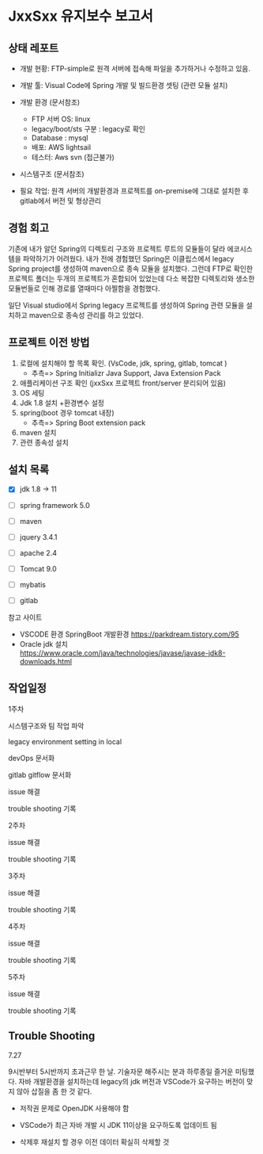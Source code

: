 # JxxSxx 유지보수 보고서



## 상태 레포트

- 개발 현황: FTP-simple로 원격 서버에 접속해 파일을 추가하거나 수정하고 있음.
- 개발 툴: Visual Code에 Spring 개발 및 빌드환경 셋팅 (관련 모듈 설치)

- 개발 환경 (문서참조)

  -  FTP 서버 OS: linux
  - legacy/boot/sts 구분 : legacy로 확인
  - Database : mysql
  - 배포: AWS lightsail
  - 테스터: Aws svn (접근불가)

- 시스템구조 (문서참조)

- 필요 작업: 원격 서버의 개발환경과 프로젝트를 on-premise에 그대로 설치한 후 gitlab에서 버전 및 형상관리


## 경험 회고

기존에 내가 알던 Spring의 디렉토리 구조와 프로젝트 루트의 모듈들이 달라 에코시스템을 파악하기가 어려웠다. 내가 전에 경험했던 Spring은 이클립스에서 legacy Spring project를 생성하여 maven으로 종속 모듈을 설치했다. 그런데 FTP로 확인한 프로젝트 폴더는 두개의 프로젝트가 혼합되어 있었는데 다소 복잡한 디렉토리와 생소한 모듈번들로 인해 경로를 열때마다 아찔함을 경험했다. 

일단 Visual studio에서 Spring legacy 프로젝트를 생성하여 Spring 관련 모듈을 설치하고 maven으로 종속성 관리를 하고 있었다. 

## 프로젝트 이전 방법

1. 로컬에 설치해야 할 목록 확인. (VsCode, jdk, spring, gitlab, tomcat )
   - 추측=> Spring Initializr Java Support, Java Extension Pack
2. 애플리케이션 구조 확인 (jxxSxx 프로젝트 front/server 분리되어 있음)
3. OS 세팅
4. Jdk 1.8 설치 +환경변수 설정
5. spring(boot 경우 tomcat 내장)
   - 추측=> Spring Boot extension pack
6.  maven 설치
7. 관련 종속성 설치

## 설치 목록
- [x] jdk 1.8 -> 11

- [ ] spring framework 5.0

- [ ] maven

- [ ] jquery 3.4.1

- [ ] apache 2.4

- [ ] Tomcat 9.0

- [ ] mybatis

- [ ] gitlab

  

참고 사이트

- VSCODE 환경 SpringBoot 개발환경  https://parkdream.tistory.com/95
- Oracle jdk 설치  https://www.oracle.com/java/technologies/javase/javase-jdk8-downloads.html



## 작업일정

1주차 

시스템구조와 팀 작업 파악

legacy environment setting in local

devOps 문서화

gitlab gitflow 문서화

issue 해결

trouble shooting 기록



2주차 

issue 해결

trouble shooting 기록



3주차

issue 해결 

trouble shooting 기록



4주차 

issue 해결

trouble shooting 기록



5주차

issue 해결

trouble shooting 기록



## Trouble Shooting 

7.27 

9시반부터 5시반까지 초과근무 한 날. 기술자문 해주시는 분과 하루종일 즐거운 미팅했다. 자바 개발환경을 설치하는데 legacy의 jdk 버전과 VSCode가 요구하는 버전이 맞지 않아 삽질을 좀 한 것 같다. 

- 저작권 문제로 OpenJDK 사용해야 함

- VSCode가 최근 자바 개발 시 JDK 11이상을 요구하도록 업데이트 됨  

- 삭제후 재설치 할 경우 이전 데이터 확실히 삭제할 것

    

